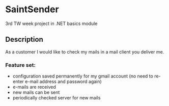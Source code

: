 # SaintSender
3rd TW week project in .NET basics module

## Description
As a customer I would like to check my mails in a mail client you deliver me.


### Feature set:
* configuration saved permanently for my gmail account (no need to re-enter e-mail address and password again)
* e-mails are received
* new mails can be sent
* periodically checked server for new mails
